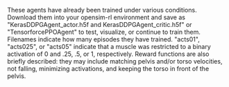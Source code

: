 These agents have already been trained under various conditions. Download them into your opensim-rl environment and save as "KerasDDPGAgent_actor.h5f and KerasDDPGAgent_critic.h5f" or "TensorforcePPOAgent" to test, visualize, or continue to train them. Filenames indicate how many episodes they have trained. "acts01", "acts025", or "acts05" indicate that a muscle was restricted to a binary activation of 0 and .25, .5, or 1, respectively. Reward functions are also briefly described: they may include matching pelvis and/or torso velocities, not falling, minimizing activations, and keeping the torso in front of the pelvis. 
